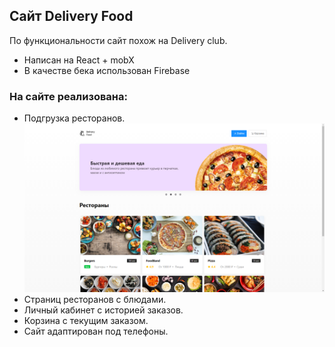 ## Сайт Delivery Food

По функциональности сайт похож на Delivery club.

- Написан на React + mobX
- В качестве бека использован Firebase

### На сайте реализована: 
- Подгрузка ресторанов. 
![alt text](screenshots/main-page.png "Страница ресторанов")
- Страниц ресторанов с блюдами.
- Личный кабинет с историей заказов.
- Корзина с текущим заказом.
- Сайт адаптирован под телефоны.

